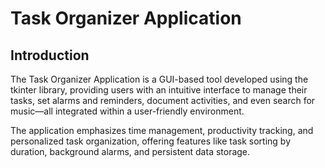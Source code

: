 # Task Organizer Application
## Introduction
The Task Organizer Application is a GUI-based tool developed using the tkinter library, providing users with an intuitive interface to manage their tasks, set alarms and reminders, document activities, and even search for music—all integrated within a user-friendly environment.

The application emphasizes time management, productivity tracking, and personalized task organization, offering features like task sorting by duration, background alarms, and persistent data storage.

